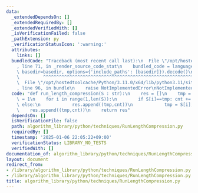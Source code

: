 ```yaml
---
data:
  _extendedDependsOn: []
  _extendedRequiredBy: []
  _extendedVerifiedWith: []
  _isVerificationFailed: false
  _pathExtension: py
  _verificationStatusIcon: ':warning:'
  attributes:
    links: []
  bundledCode: "Traceback (most recent call last):\n  File \"/opt/hostedtoolcache/Python/3.11.0/x64/lib/python3.11/site-packages/onlinejudge_verify/documentation/build.py\"\
    , line 71, in _render_source_code_stat\n    bundled_code = language.bundle(stat.path,\
    \ basedir=basedir, options={'include_paths': [basedir]}).decode()\n          \
    \         ^^^^^^^^^^^^^^^^^^^^^^^^^^^^^^^^^^^^^^^^^^^^^^^^^^^^^^^^^^^^^^^^^^^^^^^^^^^^^^^^^\n\
    \  File \"/opt/hostedtoolcache/Python/3.11.0/x64/lib/python3.11/site-packages/onlinejudge_verify/languages/python.py\"\
    , line 96, in bundle\n    raise NotImplementedError\nNotImplementedError\n"
  code: "def run_length_compression(S : str):\n    res = []\n    tmp = S[0]\n    cnt\
    \ = 1\n    for i in range(1,len(S)):\n        if S[i]==tmp: cnt += 1\n       \
    \ else:\n            res.append((tmp,cnt))\n            tmp = S[i]; cnt = 1\n\
    \    res.append((tmp,cnt))\n    return res"
  dependsOn: []
  isVerificationFile: false
  path: algorithm_library/python/techniques/RunLengthCompression.py
  requiredBy: []
  timestamp: '2025-01-06 22:05:22+09:00'
  verificationStatus: LIBRARY_NO_TESTS
  verifiedWith: []
documentation_of: algorithm_library/python/techniques/RunLengthCompression.py
layout: document
redirect_from:
- /library/algorithm_library/python/techniques/RunLengthCompression.py
- /library/algorithm_library/python/techniques/RunLengthCompression.py.html
title: algorithm_library/python/techniques/RunLengthCompression.py
---
```


